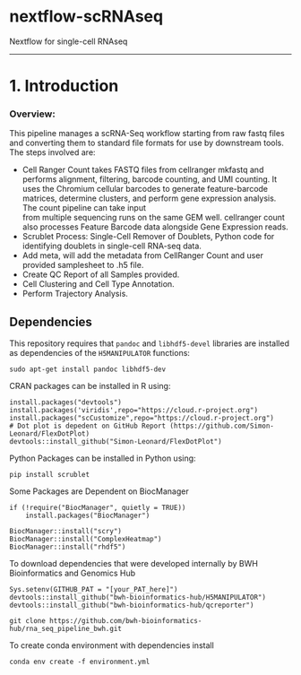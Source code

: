 # nextflow-scRNAseq
Nextflow for single-cell RNAseq

**************************

# 1. Introduction

### Overview:

This pipeline manages a scRNA-Seq workflow starting from raw fastq files and converting
them to standard file formats for use by downstream tools. The steps involved are:

* Cell Ranger Count takes FASTQ files from cellranger mkfastq and performs alignment, filtering, barcode counting, and UMI counting. It uses the Chromium   cellular barcodes to generate feature-barcode matrices, determine clusters, and perform gene expression analysis. The count pipeline can take input     
  from multiple sequencing runs on the same GEM well. cellranger count also processes Feature Barcode data alongside Gene Expression reads.
* Scrublet Process: Single-Cell Remover of Doublets, Python code for identifying doublets in single-cell RNA-seq data.
* Add meta, will add the metadata from CellRanger Count and user provided samplesheet to .h5 file.
* Create QC Report of all Samples provided.
* Cell Clustering and Cell Type Annotation.
* Perform Trajectory Analysis.
<a id="dependencies"></a>

## Dependencies    

This repository requires that `pandoc` and `libhdf5-devel` libraries are installed as dependencies of the `H5MANIPULATOR` functions:
```
sudo apt-get install pandoc libhdf5-dev
```

CRAN packages can be installed in R using:
```
install.packages("devtools")
install.packages('viridis',repo="https://cloud.r-project.org")
install.packages("scCustomize",repo="https://cloud.r-project.org")
# Dot plot is depedent on GitHub Report (https://github.com/Simon-Leonard/FlexDotPlot)
devtools::install_github("Simon-Leonard/FlexDotPlot")
```
Python Packages can be installed in Python using:
```
pip install scrublet
```

Some Packages are Dependent on BiocManager
```
if (!require("BiocManager", quietly = TRUE))
    install.packages("BiocManager")

BiocManager::install("scry")
BiocManager::install("ComplexHeatmap")
BiocManager::install("rhdf5")

```
To download dependencies that were developed internally by BWH Bioinformatics and Genomics Hub
```
Sys.setenv(GITHUB_PAT = "[your_PAT_here]")
devtools::install_github("bwh-bioinformatics-hub/H5MANIPULATOR")
devtools::install_github("bwh-bioinformatics-hub/qcreporter")

git clone https://github.com/bwh-bioinformatics-hub/rna_seq_pipeline_bwh.git
```
To create conda environment with dependencies install
```
conda env create -f environment.yml 
```
